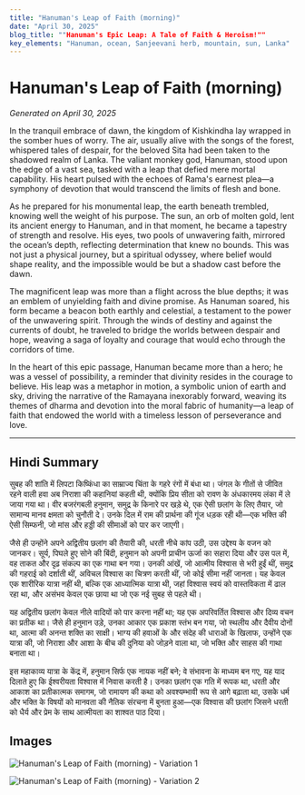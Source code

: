 ```yaml
---
title: "Hanuman's Leap of Faith (morning)"
date: "April 30, 2025"
blog_title: ""Hanuman's Epic Leap: A Tale of Faith & Heroism!""
key_elements: "Hanuman, ocean, Sanjeevani herb, mountain, sun, Lanka"
---
```


# Hanuman's Leap of Faith (morning)

*Generated on April 30, 2025*

In the tranquil embrace of dawn, the kingdom of Kishkindha lay wrapped in the somber hues of worry. The air, usually alive with the songs of the forest, whispered tales of despair, for the beloved Sita had been taken to the shadowed realm of Lanka. The valiant monkey god, Hanuman, stood upon the edge of a vast sea, tasked with a leap that defied mere mortal capability. His heart pulsed with the echoes of Rama's earnest plea—a symphony of devotion that would transcend the limits of flesh and bone.

As he prepared for his monumental leap, the earth beneath trembled, knowing well the weight of his purpose. The sun, an orb of molten gold, lent its ancient energy to Hanuman, and in that moment, he became a tapestry of strength and resolve. His eyes, two pools of unwavering faith, mirrored the ocean’s depth, reflecting determination that knew no bounds. This was not just a physical journey, but a spiritual odyssey, where belief would shape reality, and the impossible would be but a shadow cast before the dawn.

The magnificent leap was more than a flight across the blue depths; it was an emblem of unyielding faith and divine promise. As Hanuman soared, his form became a beacon both earthly and celestial, a testament to the power of the unwavering spirit. Through the winds of destiny and against the currents of doubt, he traveled to bridge the worlds between despair and hope, weaving a saga of loyalty and courage that would echo through the corridors of time.

In the heart of this epic passage, Hanuman became more than a hero; he was a vessel of possibility, a reminder that divinity resides in the courage to believe. His leap was a metaphor in motion, a symbolic union of earth and sky, driving the narrative of the Ramayana inexorably forward, weaving its themes of dharma and devotion into the moral fabric of humanity—a leap of faith that endowed the world with a timeless lesson of perseverance and love.

---

## Hindi Summary

सुबह की शांति में लिपटा किष्किंधा का साम्राज्य चिंता के गहरे रंगों में बंधा था। जंगल के गीतों से जीवित रहने वाली हवा अब निराशा की कहानियां कहती थी, क्योंकि प्रिय सीता को रावण के अंधकारमय लंका में ले जाया गया था। वीर बजरंगबली हनुमान, समुद्र के किनारे पर खड़े थे, एक ऐसी छलांग के लिए तैयार, जो सामान्य मानव क्षमता को चुनौती दे। उनके दिल में राम की प्रार्थना की गूंज धड़क रही थी—एक भक्ति की ऐसी सिम्फनी, जो मांस और हड्डी की सीमाओं को पार कर जाएगी।

जैसे ही उन्होंने अपने अद्वितीय छलांग की तैयारी की, धरती नीचे कांप उठी, उस उद्देश्य के वजन को जानकर। सूर्य, पिघले हुए सोने की बिंदी, हनुमान को अपनी प्राचीन ऊर्जा का सहारा दिया और उस पल में, वह ताकत और दृढ़ संकल्प का एक गाथा बन गया। उनकी आंखें, जो आत्मीय विश्वास से भरी हुईं थीं, समुद्र की गहराई को दर्शाती थीं, अविचल विश्वास का चित्रण करती थीं, जो कोई सीमा नहीं जानता। यह केवल एक शारीरिक यात्रा नहीं थी, बल्कि एक आध्यात्मिक यात्रा थी, जहां विश्वास स्वयं को वास्तविकता में ढाल रहा था, और असंभव केवल एक छाया था जो एक नई सुबह से पहले थी।

यह अद्वितीय छलांग केवल नीले वादियों को पार करना नहीं था; यह एक अपरिवर्तित विश्वास और दिव्य वचन का प्रतीक था। जैसे ही हनुमान उड़े, उनका आकार एक प्रकाश स्तंभ बन गया, जो स्थलीय और दैवीय दोनों था, आत्मा की अनन्त शक्ति का साक्षी। भाग्य की हवाओं के और संदेह की धाराओं के खिलाफ, उन्होंने एक यात्रा की, जो निराशा और आशा के बीच की दुनिया को जोड़ने वाला था, जो भक्ति और साहस की गाथा बनाता था।

इस महाकाव्य यात्रा के केंद्र में, हनुमान सिर्फ एक नायक नहीं बने; वे संभावना के माध्यम बन गए, यह याद दिलाते हुए कि ईश्वरीयता विश्वास में निवास करती है। उनका छलांग एक गति में रूपक था, धरती और आकाश का प्रतीकात्मक समागम, जो रामायण की कथा को अवश्यम्भावी रूप से आगे बढ़ाता था, उसके धर्म और भक्ति के विषयों को मानवता की नैतिक संरचना में बुनता हुआ—एक विश्वास की छलांग जिसने धरती को धैर्य और प्रेम के साथ आत्मीयता का शाश्वत पाठ दिया।

## Images

![Hanuman's Leap of Faith (morning) - Variation 1](https://oaidalleapiprodscus.blob.core.windows.net/private/org-J70Xqapa45MPR5XAo7pBs9K6/user-t32ELGEj2UVajMpjeMSrxF1Z/img-km3kjU7d2ul8RHXvC3Jmf996.png?st=2025-04-30T08%3A48%3A31Z&se=2025-04-30T10%3A48%3A31Z&sp=r&sv=2024-08-04&sr=b&rscd=inline&rsct=image/png&skoid=cc612491-d948-4d2e-9821-2683df3719f5&sktid=a48cca56-e6da-484e-a814-9c849652bcb3&skt=2025-04-29T23%3A39%3A17Z&ske=2025-04-30T23%3A39%3A17Z&sks=b&skv=2024-08-04&sig=%2B73h/5tyA0tWOwCtGXxf/gP1/IbjVSIavI4i1dJf434%3D)

![Hanuman's Leap of Faith (morning) - Variation 2](https://oaidalleapiprodscus.blob.core.windows.net/private/org-J70Xqapa45MPR5XAo7pBs9K6/user-t32ELGEj2UVajMpjeMSrxF1Z/img-nx6b58FEHBmLxnXL2ADrnRad.png?st=2025-04-30T08%3A48%3A56Z&se=2025-04-30T10%3A48%3A56Z&sp=r&sv=2024-08-04&sr=b&rscd=inline&rsct=image/png&skoid=cc612491-d948-4d2e-9821-2683df3719f5&sktid=a48cca56-e6da-484e-a814-9c849652bcb3&skt=2025-04-29T23%3A45%3A03Z&ske=2025-04-30T23%3A45%3A03Z&sks=b&skv=2024-08-04&sig=itJOf%2B1zGqC96ydVufU1My3VFohOucO4fFeIBu44BzE%3D)
